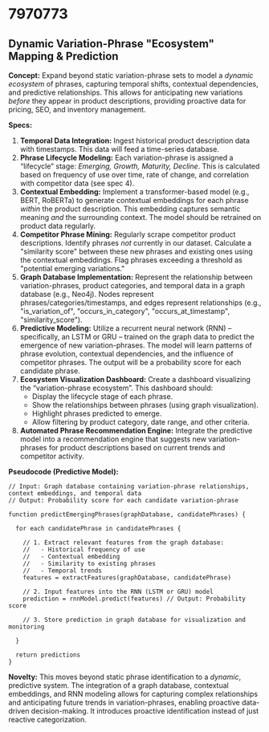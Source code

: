 # 7970773

## Dynamic Variation-Phrase "Ecosystem" Mapping & Prediction

**Concept:** Expand beyond static variation-phrase sets to model a *dynamic ecosystem* of phrases, capturing temporal shifts, contextual dependencies, and predictive relationships. This allows for anticipating new variations *before* they appear in product descriptions, providing proactive data for pricing, SEO, and inventory management.

**Specs:**

1.  **Temporal Data Integration:** Ingest historical product description data with timestamps. This data will feed a time-series database.
2.  **Phrase Lifecycle Modeling:** Each variation-phrase is assigned a “lifecycle” stage: *Emerging, Growth, Maturity, Decline*.  This is calculated based on frequency of use over time, rate of change, and correlation with competitor data (see spec 4).
3.  **Contextual Embedding:** Implement a transformer-based model (e.g., BERT, RoBERTa) to generate contextual embeddings for each phrase *within* the product description. This embedding captures semantic meaning *and* the surrounding context. The model should be retrained on product data regularly.
4.  **Competitor Phrase Mining:** Regularly scrape competitor product descriptions. Identify phrases *not* currently in our dataset.  Calculate a "similarity score" between these new phrases and existing ones using the contextual embeddings.  Flag phrases exceeding a threshold as "potential emerging variations."
5.  **Graph Database Implementation:** Represent the relationship between variation-phrases, product categories, and temporal data in a graph database (e.g., Neo4j). Nodes represent phrases/categories/timestamps, and edges represent relationships (e.g., "is_variation_of", "occurs_in_category", "occurs_at_timestamp", "similarity_score").
6.  **Predictive Modeling:** Utilize a recurrent neural network (RNN) – specifically, an LSTM or GRU – trained on the graph data to predict the emergence of new variation-phrases. The model will learn patterns of phrase evolution, contextual dependencies, and the influence of competitor phrases. The output will be a probability score for each candidate phrase.
7.  **Ecosystem Visualization Dashboard:** Create a dashboard visualizing the “variation-phrase ecosystem”. This dashboard should:
    *   Display the lifecycle stage of each phrase.
    *   Show the relationships between phrases (using graph visualization).
    *   Highlight phrases predicted to emerge.
    *   Allow filtering by product category, date range, and other criteria.
8. **Automated Phrase Recommendation Engine:** Integrate the predictive model into a recommendation engine that suggests new variation-phrases for product descriptions based on current trends and competitor activity.

**Pseudocode (Predictive Model):**

```
// Input: Graph database containing variation-phrase relationships, context embeddings, and temporal data
// Output: Probability score for each candidate variation-phrase

function predictEmergingPhrases(graphDatabase, candidatePhrases) {

  for each candidatePhrase in candidatePhrases {

    // 1. Extract relevant features from the graph database:
    //   - Historical frequency of use
    //   - Contextual embedding
    //   - Similarity to existing phrases
    //   - Temporal trends
    features = extractFeatures(graphDatabase, candidatePhrase)

    // 2. Input features into the RNN (LSTM or GRU) model
    prediction = rnnModel.predict(features) // Output: Probability score

    // 3. Store prediction in graph database for visualization and monitoring

  }

  return predictions
}
```

**Novelty:** This moves beyond static phrase identification to a *dynamic*, predictive system. The integration of a graph database, contextual embeddings, and RNN modeling allows for capturing complex relationships and anticipating future trends in variation-phrases, enabling proactive data-driven decision-making. It introduces proactive identification instead of just reactive categorization.